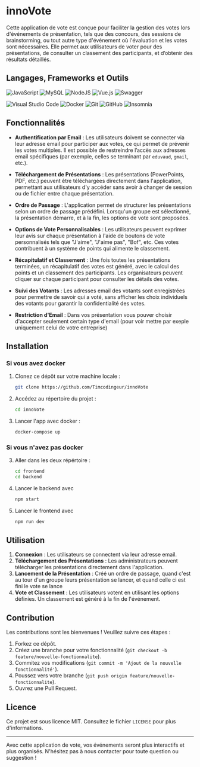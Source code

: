 # innoVote
Cette application de vote est conçue pour faciliter la gestion des votes lors d'événements de présentation, tels que des concours, des sessions de brainstorming, ou tout autre type d'événement où l'évaluation et les votes sont nécessaires. Elle permet aux utilisateurs de voter pour des présentations, de consulter un classement des participants, et d’obtenir des résultats détaillés.
## Langages, Frameworks et Outils

![JavaScript](https://img.shields.io/badge/javascript-%23323330.svg?style=for-the-badge&logo=javascript&logoColor=%23F7DF1E)
![MySQL](https://img.shields.io/badge/mysql-%2300f.svg?style=for-the-badge&logo=mysql&logoColor=white)
![NodeJS](https://img.shields.io/badge/node.js-6DA55F?style=for-the-badge&logo=node.js&logoColor=white)
![Vue.js](https://img.shields.io/badge/vuejs-%2335495e.svg?style=for-the-badge&logo=vuedotjs&logoColor=%234FC08D)
![Swagger](https://img.shields.io/badge/-Swagger-%23Clojure?style=for-the-badge&logo=swagger&logoColor=white)

![Visual Studio Code](https://img.shields.io/badge/Visual%20Studio%20Code-0078d7.svg?style=for-the-badge&logo=visual-studio-code&logoColor=white)
![Docker](https://img.shields.io/badge/docker-%230db7ed.svg?style=for-the-badge&logo=docker&logoColor=white)
![Git](https://img.shields.io/badge/git-%23F05033.svg?style=for-the-badge&logo=git&logoColor=white)
![GitHub](https://img.shields.io/badge/github-%23121011.svg?style=for-the-badge&logo=github&logoColor=white)
![Insomnia](https://img.shields.io/badge/Insomnia-black?style=for-the-badge&logo=insomnia&logoColor=5849BE)

## Fonctionnalités

- **Authentification par Email** : Les utilisateurs doivent se connecter via leur adresse email pour participer aux votes, ce qui permet de prévenir les votes multiples. Il est possible de restreindre l’accès aux adresses email spécifiques (par exemple, celles se terminant par `eduvaud`, `gmail`, etc.).

- **Téléchargement de Présentations** : Les présentations (PowerPoints, PDF, etc.) peuvent être téléchargées directement dans l'application, permettant aux utilisateurs d'y accéder sans avoir à changer de session ou de fichier entre chaque présentation.

- **Ordre de Passage** : L'application permet de structurer les présentations selon un ordre de passage prédéfini. Lorsqu'un groupe est sélectionné, la présentation démarre, et à la fin, les options de vote sont proposées.

- **Options de Vote Personnalisables** : Les utilisateurs peuvent exprimer leur avis sur chaque présentation à l'aide de boutons de vote personnalisés tels que "J'aime", "J'aime pas", "Bof", etc. Ces votes contribuent à un système de points qui alimente le classement.

- **Récapitulatif et Classement** : Une fois toutes les présentations terminées, un récapitulatif des votes est généré, avec le calcul des points et un classement des participants. Les organisateurs peuvent cliquer sur chaque participant pour consulter les détails des votes.

- **Suivi des Votants** : Les adresses email des votants sont enregistrées pour permettre de savoir qui a voté, sans afficher les choix individuels des votants pour garantir la confidentialité des votes.

- **Restriction d'Email** : Dans vos présentation vous pouver choisir d'accepter seulement certain type d'email (pour voir mettre par exeple uniquement celui de votre entreprise)

## Installation
### Si vous avez docker
1. Clonez ce dépôt sur votre machine locale :
   ```bash
   git clone https://github.com/Timcodingeur/innoVote
   ```
2. Accédez au répertoire du projet :
   ```bash
   cd innoVote
   ```
3. Lancer l'app avec docker :
   ```bash
   docker-compose up
   ```
### Si vous n'avez pas docker
3. Aller dans les deux répértoire :
   ```bash
   cd frontend
   cd backend
   ```
4. Lancer le backend avec
    ```bash
   npm start
   ```
5. Lancer le frontend avec
    ```bash
   npm run dev
   ```



## Utilisation

1. **Connexion** : Les utilisateurs se connectent via leur adresse email.
2. **Téléchargement des Présentations** : Les administrateurs peuvent télécharger les présentations directement dans l'application.
3. **Lancement de la Présentation** : Créé un ordre de passage, quand c'est au tour d'un groupe leurs présentation se lancer, et quand celle ci est fini le vote se lance
4. **Vote et Classement** : Les utilisateurs votent en utilisant les options définies. Un classement est généré à la fin de l'événement.

## Contribution

Les contributions sont les bienvenues ! Veuillez suivre ces étapes :

1. Forkez ce dépôt.
2. Créez une branche pour votre fonctionnalité (`git checkout -b feature/nouvelle-fonctionnalite`).
3. Commitez vos modifications (`git commit -m 'Ajout de la nouvelle fonctionnalité'`).
4. Poussez vers votre branche (`git push origin feature/nouvelle-fonctionnalite`).
5. Ouvrez une Pull Request.

## Licence

Ce projet est sous licence MIT. Consultez le fichier `LICENSE` pour plus d'informations.

---

Avec cette application de vote, vos événements seront plus interactifs et plus organisés. N'hésitez pas à nous contacter pour toute question ou suggestion !
